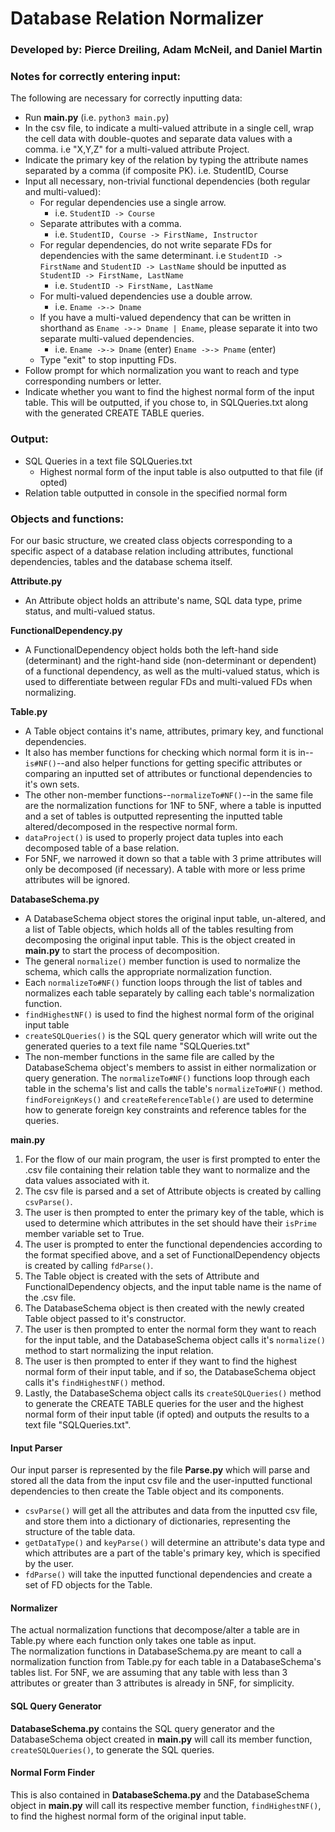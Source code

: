 # Database Relation Normalizer
### Developed by: Pierce Dreiling, Adam McNeil, and Daniel Martin  
### Notes for correctly entering input:  
The following are necessary for correctly inputting data:
- Run **main.py** (i.e. `python3 main.py`)
- In the csv file, to indicate a multi-valued attribute in a single cell, wrap the cell data with double-quotes and separate data values with a comma. i.e "X,Y,Z" for a multi-valued attribute Project.
- Indicate the primary key of the relation by typing the attribute names separated by a comma (if composite PK). i.e. StudentID, Course
- Input all necessary, non-trivial functional dependencies (both regular and multi-valued):
    - For regular dependencies use a single arrow. 
        - i.e. `StudentID -> Course`
    - Separate attributes with a comma. 
        - i.e. `StudentID, Course -> FirstName, Instructor`
    - For regular dependencies, do not write separate FDs for dependencies with the same determinant. i.e `StudentID -> FirstName` and `StudentID -> LastName` should be inputted as `StudentID -> FirstName, LastName`
        - i.e. `StudentID -> FirstName, LastName`
    - For multi-valued dependencies use a double arrow. 
        - i.e. `Ename ->-> Dname`
    - If you have a multi-valued dependency that can be written in shorthand as `Ename ->-> Dname | Ename`, please separate it into two separate multi-valued dependencies. 
        - i.e. `Ename ->-> Dname` (enter) `Ename ->-> Pname` (enter)
    - Type "exit" to stop inputting FDs.
- Follow prompt for which normalization you want to reach and type corresponding numbers or letter.
- Indicate whether you want to find the highest normal form of the input table. This will be outputted, if you chose to, in SQLQueries.txt along with the generated CREATE TABLE queries.  

### Output:
- SQL Queries in a text file SQLQueries.txt
    - Highest normal form of the input table is also outputted to that file (if opted)
- Relation table outputted in console in the specified normal form

### Objects and functions:
For our basic structure, we created class objects corresponding to a specific aspect of a database relation including attributes, functional dependencies, tables and the database schema itself.  

**Attribute.py**
- An Attribute object holds an attribute's name, SQL data type, prime status, and multi-valued status.  

**FunctionalDependency.py**
- A FunctionalDependency object holds both the left-hand side (determinant) and the right-hand side (non-determinant or dependent) of a functional dependency, as well as the multi-valued status, which is used to differentiate between regular FDs and multi-valued FDs when normalizing.  

**Table.py**
- A Table object contains it's name, attributes, primary key, and functional dependencies.
- It also has member functions for checking which normal form it is in--`is#NF()`--and also helper functions for getting specific attributes or comparing an inputted set of attributes or functional dependencies to it's own sets.
- The other non-member functions--`normalizeTo#NF()`--in the same file are the normalization functions for 1NF to 5NF, where a table is inputted and a set of tables is outputted representing the inputted table altered/decomposed in the respective normal form.
- `dataProject()` is used to properly project data tuples into each decomposed table of a base relation.  
- For 5NF, we narrowed it down so that a table with 3 prime attributes will only be decomposed (if necessary). A table with more or less prime attributes will be ignored.

**DatabaseSchema.py**
- A DatabaseSchema object stores the original input table, un-altered, and a list of Table objects, which holds all of the tables resulting from decomposing the original input table. This is the object created in **main.py** to start the process of decomposition.
- The general `normalize()` member function is used to normalize the schema, which calls the appropriate normalization function.
- Each `normalizeTo#NF()` function loops through the list of tables and normalizes each table separately by calling each table's normalization function.
- `findHighestNF()` is used to find the highest normal form of the original input table
- `createSQLQueries()` is the SQL query generator which will write out the generated queries to a text file name "SQLQueries.txt"
- The non-member functions in the same file are called by the DatabaseSchema object's members to assist in either normalization or query generation. The `normalizeTo#NF()` functions loop through each table in the schema's list and calls the table's `normalizeTo#NF()` method. `findForeignKeys()` and `createReferenceTable()` are used to determine how to generate foreign key constraints and reference tables for the queries.  

**main.py**
1. For the flow of our main program, the user is first prompted to enter the .csv file containing their relation table they want to normalize and the data values associated with it.
2. The csv file is parsed and a set of Attribute objects is created by calling `csvParse()`.
3. The user is then prompted to enter the primary key of the table, which is used to determine which attributes in the set should have their `isPrime` member variable set to True.
4. The user is prompted to enter the functional dependencies according to the format specified above, and a set of FunctionalDependency objects is created by calling `fdParse()`.
5. The Table object is created with the sets of Attribute and FunctionalDependency objects, and the input table name is the name of the .csv file.
6. The DatabaseSchema object is then created with the newly created Table object passed to it's constructor.
7. The user is then prompted to enter the normal form they want to reach for the input table, and the DatabaseSchema object calls it's `normalize()` method to start normalizing the input relation.
8. The user is then prompted to enter if they want to find the highest normal form of their input table, and if so, the DatabaseSchema object calls it's `findHighestNF()` method.
9. Lastly, the DatabaseSchema object calls its `createSQLQueries()` method to generate the CREATE TABLE queries for the user and the highest normal form of their input table (if opted) and outputs the results to a text file "SQLQueries.txt".

#### **Input Parser**
Our input parser is represented by the file **Parse.py** which will parse and stored all the data from the input csv file and the user-inputted functional dependencies to then create the Table object and its components.
- `csvParse()` will get all the attributes and data from the inputted csv file, and store them into a dictionary of dictionaries, representing the structure of the table data.
- `getDataType()` and `keyParse()` will determine an attribute's data type and which attributes are a part of the table's primary key, which is specified by the user.
- `fdParse()` will take the inputted functional dependencies and create a set of FD objects for the Table.  

#### **Normalizer**
The actual normalization functions that decompose/alter a table are in Table.py where each function only takes one table as input.  
The normalization functions in DatabaseSchema.py are meant to call a normalization function from Table.py for each table in a DatabaseSchema's tables list.
For 5NF, we are assuming that any table with less than 3 attributes or greater than 3 attributes is already in 5NF, for simplicity.

#### **SQL Query Generator**
**DatabaseSchema.py** contains the SQL query generator and the DatabaseSchema object created in **main.py** will call its member function, `createSQLQueries()`, to generate the SQL queries.  

#### **Normal Form Finder**
This is also contained in **DatabaseSchema.py** and the DatabaseSchema object in **main.py** will call its respective member function, `findHighestNF()`, to find the highest normal form of the original input table.  

